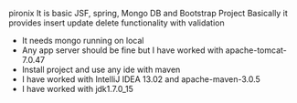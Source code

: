 pironix
It is basic JSF, spring, Mongo DB and Bootstrap Project
Basically it provides insert update delete functionality with validation
* It needs mongo running on local 
* Any app server should be fine but I have worked with apache-tomcat-7.0.47
* Install project and use any ide with maven
* I have worked with IntelliJ IDEA 13.02 and apache-maven-3.0.5
* I have worked with jdk1.7.0_15
